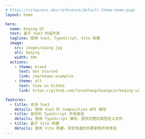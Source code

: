 ```yaml
---
# https://vitepress.dev/reference/default-theme-home-page
layout: home

hero:
  name: Keqing-UI
  text: 基于 Vue3 的组件库
  tagline: 使用 Vue3, TypeScript, Vite 构建
  image:
    src: images/aqing.jpg
    alt: keqing
    width: 40%
  actions:
    - theme: brand
      text: Get Started
      link: /markdown-examples
    - theme: alt
      text: View on GitHub
      link: https://github.com/lovezhangchuangxin/keqing-ui

features:
  - title: 支持 Vue3
    details: 使用 Vue3 的 Composition API 编写
  - title: 良好的 TypeScript 开发体验
    details: 使用 TypeScript 编写，提供完整的类型定义文件
  - title: 基于 Vite 构建
    details: 使用 Vite 构建，享受快速的热更新和开发体验
---
```


<style >
img[alt=keqing] {
  border-radius: 50%;
  transform-origin: top;
  animation: kq-rotate 4s linear infinite;
}

/* 旋转动画 */
@keyframes kq-rotate {
  0% {
    transform: translate(-50%, -50%) rotate(0deg);
  }
  25% {
    transform: translate(-50%, -50%) rotate(10deg);
  }
  75% {
    transform: translate(-50%, -50%) rotate(-10deg);
  }
  100% {
    transform: translate(-50%, -50%) rotate(0deg);
  }
}
</style>
